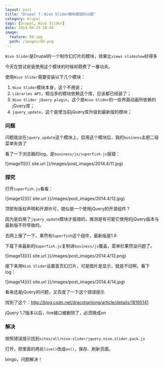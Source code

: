 ```yaml
---
layout: post
title: "Drupal 7：Nivo Slider模块报错的问题"
category: Drupal
tags: [Drupal, Nivo Slider]
date: 2014-04-25 20:48
image:
  feature: 08.jpg
  path: /images/08.png
---
```


`Nivo Slider`是Drupal的一个制作幻灯片的模块，效果比`views slideshow`好得多

今天在尝试安装使用这个模块的时候却颇费了一番功夫。

使用`Nivo Slider`需要安装以下几个模块：

1. `Nivo Slider`模块本身，这个不用说；
2. `Libraries API`，相当多的模块依赖这个库，应该都已经装了；
3. `Nivo Slider jQuery plugin`，这个是`Nivo Slider`的一些界面动画所依赖的jQuery库；
4. `jquery_update`，这个是使当前jQuery库升级到最新版的模块；

### 问题

问题就出在`jquery_update`这个模块上，启用这个模块后，我的`business`主题二级菜单失效了

看了一下浏览器的log，是`business/js/superfish.js`报错：

![image11]({{ site.url }}/images/post_images/2014.4/11.jpg)

### 探究

打开`superfish.js`看看：

![image12]({{ site.url }}/images/post_images/2014.4/12.jpg)

顶部有版权声明和开源许可，貌似是一个使用jQuery的开源组件？

因为是启用了`jquery_update`模块才报错的，推测是有可能它使用的jQuery版本与最新版不符导致的。

去网上搜了一下，果然有`Superfish`这个组件，最新版是1.9

下载下来最新的`Superfish.js`复制进`business/js`覆盖，菜单栏果然没问题了。

![image13]({{ site.url }}/images/post_images/2014.4/13.png)

接下来用`Nivo Slider`设置首页幻灯片，可是图片是显示，就是不动啊，看下log：

![image14]({{ site.url }}/images/post_images/2014.4/14.jpg)

看来还是jQuery的问题，又百度了一下这个错误提示

找到了这个：<http://blog.csdn.net/dracotianlong/article/details/18195141>

jQuery 1.7版本以后，live接口被删除了，必须换成on

### 解决

按照错误提示找到`sites/all/nivo-slider/jquery.nivo.slider.pack.js`

打开，把里面的两处`live()`改成`on()`，保存、刷新页面。

bingo，问题解决！